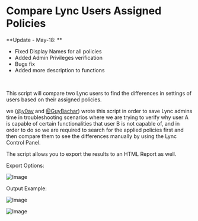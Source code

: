 ﻿Compare Lync Users Assigned Policies
====================================

            

**Update - May-18: **


  *  Fixed Display Names for all policies 
  *  Added Admin Privileges verification 
  *  Bugs fix 
  *  Added more description to functions 

 


This script will compare two Lync users to find the differences in settings of users based on their assigned policies.


we ([@y0av](http://y0av.me/) and [@GuyBachar](http://guybachar.us)) wrote this script in order to save Lync admins time in troubleshooting scenarios where we are trying to verify why user A is capable of certain functionalities that
 user B is not capable of, and in order to do so we are required to search for the applied policies first and then compare them to see the differences manually by using the Lync Control Panel.


The script allows you to export the results to an HTML Report as well.


Export Options:


![Image](https://github.com/Guy-Bachar/compare-lync-users-assigned-policies/raw/master/untitled.png)


Output Example:


![Image](https://github.com/Guy-Bachar/compare-lync-users-assigned-policies/raw/master/compare.png)


![Image](https://github.com/Guy-Bachar/compare-lync-users-assigned-policies/raw/master/untitled.png)


 


 

 

        
    

